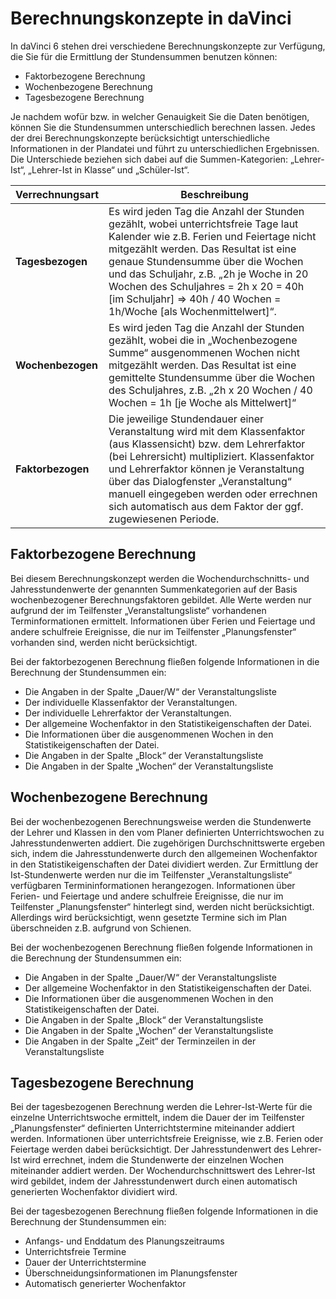 # Berechnungskonzepte in daVinci

In daVinci 6 stehen drei verschiedene Berechnungskonzepte zur Verfügung, die Sie für die Ermittlung der Stundensummen benutzen können: 

*	Faktorbezogene Berechnung 
*	Wochenbezogene Berechnung 
*	Tagesbezogene Berechnung 

Je nachdem wofür bzw. in welcher Genauigkeit Sie die Daten benötigen, können Sie die Stundensummen unterschiedlich berechnen lassen. Jedes der drei Berechnungskonzepte berücksichtigt unterschiedliche Informationen in der Plandatei und führt zu unterschiedlichen Ergebnissen. Die Unterschiede beziehen sich dabei auf die Summen-Kategorien: „Lehrer-Ist“, „Lehrer-Ist in Klasse“ und „Schüler-Ist“.


Verrechnungsart|	Beschreibung
---|---
**Tagesbezogen**|	Es wird jeden Tag die Anzahl der Stunden gezählt, wobei unterrichtsfreie Tage laut Kalender wie z.B. Ferien und Feiertage nicht mitgezählt werden. Das Resultat ist eine genaue Stundensumme über die Wochen und das Schuljahr, z.B. „2h je Woche in 20 Wochen des Schuljahres = 2h x 20 = 40h [im Schuljahr] => 40h / 40 Wochen = 1h/Woche [als Wochenmittelwert]“.
**Wochenbezogen**|	Es wird jeden Tag die Anzahl der Stunden gezählt, wobei die in „Wochenbezogene Summe“ ausgenommenen Wochen nicht mitgezählt werden. Das Resultat ist eine gemittelte Stundensumme über die Wochen des Schuljahres, z.B. „2h x 20 Wochen / 40 Wochen = 1h [je Woche als Mittelwert]“
**Faktorbezogen**|	Die jeweilige Stundendauer einer Veranstaltung wird mit dem Klassenfaktor (aus Klassensicht) bzw. dem Lehrerfaktor (bei Lehrersicht) multipliziert. Klassenfaktor und Lehrerfaktor können je Veranstaltung über das Dialogfenster „Veranstaltung“ manuell eingegeben werden oder errechnen sich automatisch aus dem Faktor der ggf. zugewiesenen Periode.

##	Faktorbezogene Berechnung

Bei diesem Berechnungskonzept werden die Wochendurchschnitts- und Jahresstundenwerte der genannten Summenkategorien auf der Basis wochenbezogener Berechnungsfaktoren gebildet. Alle Werte werden nur aufgrund der im Teilfenster „Veranstaltungsliste“ vorhandenen Terminformationen ermittelt. Informationen über Ferien und Feiertage und andere schulfreie Ereignisse, die nur im Teilfenster „Planungsfenster“ vorhanden sind, werden nicht berücksichtigt.

Bei der faktorbezogenen Berechnung fließen folgende Informationen in die Berechnung der Stundensummen ein: 

*	Die Angaben in der Spalte „Dauer/W“ der Veranstaltungsliste 
*	Der individuelle Klassenfaktor der Veranstaltungen. 
*	Der individuelle Lehrerfaktor der Veranstaltungen. 
*	Der allgemeine Wochenfaktor in den Statistikeigenschaften der Datei. 
*	Die Informationen über die ausgenommenen Wochen in den Statistikeigenschaften der Datei. 
*	Die Angaben in der Spalte „Block“ der Veranstaltungsliste 
*	Die Angaben in der Spalte „Wochen“ der Veranstaltungsliste

##	Wochenbezogene Berechnung

Bei der wochenbezogenen Berechnungsweise werden die Stundenwerte der Lehrer und Klassen in den vom Planer definierten Unterrichtswochen zu Jahresstundenwerten addiert. Die zugehörigen Durchschnittswerte ergeben sich, indem die Jahresstundenwerte durch den allgemeinen Wochenfaktor in den Statistikeigenschaften der Datei dividiert werden. Zur Ermittlung der Ist-Stundenwerte werden nur die im Teilfenster „Veranstaltungsliste“ verfügbaren Termininformationen herangezogen. Informationen über Ferien- und Feiertage und andere schulfreie Ereignisse, die nur im Teilfenster „Planungsfenster“ hinterlegt sind, werden nicht berücksichtigt. Allerdings wird berücksichtigt, wenn gesetzte Termine sich im Plan überschneiden z.B. aufgrund von Schienen.

Bei der wochenbezogenen Berechnung fließen folgende Informationen in die Berechnung der Stundensummen ein: 

*	Die Angaben in der Spalte „Dauer/W“ der Veranstaltungsliste 
*	Der allgemeine Wochenfaktor in den Statistikeigenschaften der Datei. 
*	Die Informationen über die ausgenommenen Wochen in den Statistikeigenschaften der Datei. 
*	Die Angaben in der Spalte „Block“ der Veranstaltungsliste 
*	Die Angaben in der Spalte „Wochen“ der Veranstaltungsliste 
*	Die Angaben in der Spalte „Zeit“ der Terminzeilen in der Veranstaltungsliste

##	Tagesbezogene Berechnung

Bei der tagesbezogenen Berechnung werden die Lehrer-Ist-Werte für die einzelne Unterrichtswoche ermittelt, indem die Dauer der im Teilfenster „Planungsfenster“ definierten Unterrichtstermine miteinander addiert werden. Informationen über unterrichtsfreie Ereignisse, wie z.B. Ferien oder Feiertage werden dabei berücksichtigt. Der Jahresstundenwert des Lehrer-Ist wird errechnet, indem die Stundenwerte der einzelnen Wochen miteinander addiert werden. Der Wochendurchschnittswert des Lehrer-Ist wird gebildet, indem der Jahresstundenwert durch einen automatisch generierten Wochenfaktor dividiert wird.

Bei der tagesbezogenen Berechnung fließen folgende Informationen in die Berechnung der Stundensummen ein: 

*	Anfangs- und Enddatum des Planungszeitraums 
*	Unterrichtsfreie Termine 
*	Dauer der Unterrichtstermine 
*	Überschneidungsinformationen im Planungsfenster 
*	Automatisch generierter Wochenfaktor 
